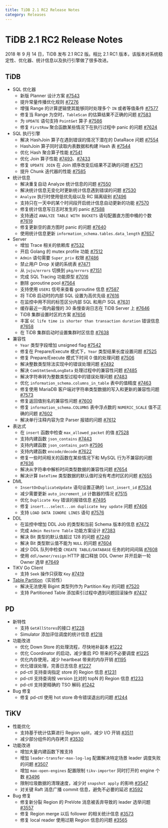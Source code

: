 ```yaml
---
title: TiDB 2.1 RC2 Release Notes
category: Releases
---
```


# TiDB 2.1 RC2 Release Notes

2018 年 9 月 14 日，TiDB 发布 2.1 RC2 版。相比 2.1 RC1 版本，该版本对系统稳定性、优化器、统计信息以及执行引擎做了很多改进。

## TiDB

- SQL 优化器
    - 新版 Planner 设计方案 [#7543](https://github.com/pingcap/tidb/pull/7543)
    - 提升常量传播优化规则 [#7276](https://github.com/pingcap/tidb/pull/7276)
    - 增强 Range 的计算逻辑使其能够同时处理多个 `IN` 或者等值条件 [#7577](https://github.com/pingcap/tidb/pull/7577)
    - 修复当 Range 为空时，`TableScan` 的估算结果不正确的问题 [#7583](https://github.com/pingcap/tidb/pull/7583)
    - 为 `UPDATE` 语句支持 `PointGet` 算子 [#7586](https://github.com/pingcap/tidb/pull/7586)
    - 修复 `FirstRow` 聚合函数某些情况下在执行过程中 panic 的问题 [#7624](https://github.com/pingcap/tidb/pull/7624)
- SQL 执行引擎
    - 解决 HashJoin 算子在遇到错误的情况下潜在的 DataRace 问题 [#7554](https://github.com/pingcap/tidb/pull/7554)
    - HashJoin 算子同时读取内表数据和构建 Hash 表 [#7544](https://github.com/pingcap/tidb/pull/7544)
    - 优化 Hash 聚合算子性能 [#7541](https://github.com/pingcap/tidb/pull/7541)
    - 优化 Join 算子性能 [#7493](https://github.com/pingcap/tidb/pull/7493)、[#7433](https://github.com/pingcap/tidb/pull/7433)
    - 修复 `UPDATE JOIN` 在 Join 顺序改变后结果不正确的问题 [#7571](https://github.com/pingcap/tidb/pull/7571)
    - 提升 Chunk 迭代器的性能 [#7585](https://github.com/pingcap/tidb/pull/7585)
- 统计信息
    - 解决重复自动 Analyze 统计信息的问题 [#7550](https://github.com/pingcap/tidb/pull/7550)
    - 解决统计信息无变化时更新统计信息遇到错误的问题 [#7530](https://github.com/pingcap/tidb/pull/7530)
    - `Analyze` 执行时使用低优先级以及 RC 隔离级别 [#7496](https://github.com/pingcap/tidb/pull/7496)
    - 支持只在一天中的某个时间段开启统计信息自动更新的功能 [#7570](https://github.com/pingcap/tidb/pull/7570)
    - 修复统计信息写日志时发生的 panic [#7588](https://github.com/pingcap/tidb/pull/7588)
    - 支持通过 `ANALYZE TABLE WITH BUCKETS` 语句配置直方图中桶的个数 [#7619](https://github.com/pingcap/tidb/pull/7619)
    - 修复更新空的直方图时 panic 的问题 [#7640](https://github.com/pingcap/tidb/pull/7640)
    - 使用统计信息更新 `information_schema.tables.data_length` [#7657](https://github.com/pingcap/tidb/pull/7657)
- Server
    - 增加 Trace 相关的依赖库 [#7532](https://github.com/pingcap/tidb/pull/7532)
    - 开启 Golang 的 mutex profile 功能 [#7512](https://github.com/pingcap/tidb/pull/7512)
    - `Admin` 语句需要 `Super_priv` 权限 [#7486](https://github.com/pingcap/tidb/pull/7486)
    - 禁止用户 Drop 关键的系统表 [#7471](https://github.com/pingcap/tidb/pull/7471)
    - 从 `juju/errors` 切换到 `pkg/errors` [#7151](https://github.com/pingcap/tidb/pull/7151)
    - 完成 SQL Tracing 功能原型 [#7016](https://github.com/pingcap/tidb/pull/7016)
    - 删除 goroutine pool [#7564](https://github.com/pingcap/tidb/pull/7564)
    - 支持使用 `USER1` 信号来查看 goroutine 信息 [#7587](https://github.com/pingcap/tidb/pull/7587)
    - 将 TiDB 启动时的内部 SQL 设置为高优先级 [#7616](https://github.com/pingcap/tidb/pull/7616)
    - 在监控中用不同的标签区分内部 SQL 和用户 SQL [#7631](https://github.com/pingcap/tidb/pull/7631)
    - 缓存最近一周内最慢的 30 条慢查询日志在 TiDB Server 上 [#7646](https://github.com/pingcap/tidb/pull/7646)
    - TiDB 集群设置时区的方案 [#7656](https://github.com/pingcap/tidb/pull/7656)
    - 丰富 `GC life time is shorter than transaction duration` 错误信息 [#7658](https://github.com/pingcap/tidb/pull/7658)
    - 在 TiDB 集群启动时设置集群时区信息 [#7638](https://github.com/pingcap/tidb/pull/7638)
- 兼容性
    - `Year` 类型字段增加 unsigned flag [#7542](https://github.com/pingcap/tidb/pull/7542)
    - 修复在 Prepare/Execute 模式下，`Year` 类型结果长度设置问题 [#7525](https://github.com/pingcap/tidb/pull/7525)
    - 修复 Prepare/Execute 模式下时间 0 值的处理问题 [#7506](https://github.com/pingcap/tidb/pull/7506)
    - 解决整数类型除法实现中的错误处理问题 [#7492](https://github.com/pingcap/tidb/pull/7492)
    - 解决 `ComStmtSendLongData` 处理过程中的兼容性问题 [#7485](https://github.com/pingcap/tidb/pull/7485)
    - 解决字符串转为整数类型过程中的错误处理问题 [#7483](https://github.com/pingcap/tidb/pull/7483)
    - 优化 `information_schema.columns_in_table` 表中的值精度 [#7463](https://github.com/pingcap/tidb/pull/7463)
    - 修复使用 MariaDB 客户端对字符串类型数据的写入和更新的兼容性问题 [#7573](https://github.com/pingcap/tidb/pull/7573)
    - 修复返回值别名的兼容性问题 [#7600](https://github.com/pingcap/tidb/pull/7600)
    - 修复 `information_schema.COLUMNS` 表中浮点数的 `NUMERIC_SCALE` 值不正确的问题 [#7602](https://github.com/pingcap/tidb/pull/7602)
    - 解决单行注释内容为空 Parser 报错的问题 [#7612](https://github.com/pingcap/tidb/pull/7612)
- 表达式
    - 在 `insert` 函数中检查 `max_allowed_packet` 的值 [#7528](https://github.com/pingcap/tidb/pull/7528)
    - 支持内建函数 `json_contains` [#7443](https://github.com/pingcap/tidb/pull/7443)
    - 支持内建函数 `json_contains_path` [#7596](https://github.com/pingcap/tidb/pull/7596)
    - 支持内建函数 `encode/decode` [#7622](https://github.com/pingcap/tidb/pull/7622)
    - 修复一些时间相关的函数在某些情况下和 MySQL 行为不兼容的问题 [#7636](https://github.com/pingcap/tidb/pull/7636)
    - 解决从字符串中解析时间类型数据的兼容性问题 [#7654](https://github.com/pingcap/tidb/pull/7654)
    - 解决计算 `DateTime` 类型数据的默认值时没有考虑时区的问题 [#7655](https://github.com/pingcap/tidb/pull/7655)
- DML
    - `InsertOnDuplicateUpdate` 语句设置正确的 `last_insert_id` [#7534](https://github.com/pingcap/tidb/pull/7534)
    - 减少需要更新 `auto_increment_id` 计数器的情况 [#7515](https://github.com/pingcap/tidb/pull/7515)
    - 优化 `Duplicate Key` 错误的报错信息 [#7495](https://github.com/pingcap/tidb/pull/7495)
    - 修复 `insert...select...on duplicate key update` 问题 [#7406](https://github.com/pingcap/tidb/pull/7406)
    - 支持 `LOAD DATA IGNORE LINES` 语句 [#7576](https://github.com/pingcap/tidb/pull/7576)
- DDL
    - 在监控中增加 DDL Job 的类型和当前 Schema 版本的信息 [#7472](https://github.com/pingcap/tidb/pull/7472)
    - 完成 `Admin Restore Table` 功能方案设计 [#7383](https://github.com/pingcap/tidb/pull/7383)
    - 解决 Bit 类型的默认值超过 128 的问题 [#7249](https://github.com/pingcap/tidb/pull/7249)
    - 解决 Bit 类型默认值不能为 `NULL` 的问题 [#7604](https://github.com/pingcap/tidb/pull/7604)
    - 减少 DDL 队列中检查 `CREATE TABLE/DATABASE` 任务的时间间隔 [#7608](https://github.com/pingcap/tidb/pull/7608)
    - 使用 `ddl/owner/resign` HTTP 接口释放 DDL Owner 并开启新一轮 Owner 选举 [#7649](https://github.com/pingcap/tidb/pull/7649)
- TiKV Go Client
    - 支持 `Seek` 操作只获取 `Key` [#7419](https://github.com/pingcap/tidb/pull/7419)
- [Table Partition](https://github.com/pingcap/tidb/projects/6)（实验性）
    - 解决无法使用 Bigint 类型列作为 Partition Key 的问题 [#7520](https://github.com/pingcap/tidb/pull/7520)
    - 支持 Partitioned Table 添加索引过程中遇到问题回滚操作 [#7437](https://github.com/pingcap/tidb/pull/7437)

## PD

- 新特性
    - 支持 `GetAllStores`的接口 [#1228](https://github.com/pingcap/pd/pull/1228)
    - Simulator 添加评估调度的统计信息 [#1218](https://github.com/pingcap/pd/pull/1218)
- 功能改进
    - 优化 Down Store 的处理流程，尽快地补副本 [#1222](https://github.com/pingcap/pd/pull/1222)
    - 优化 Coordinator 的启动，减少重启 PD 带来的不必要调度 [#1225](https://github.com/pingcap/pd/pull/1225)
    - 优化内存使用，减少 heartbeat 带来的内存开销 [#1195](https://github.com/pingcap/pd/pull/1195)
    - 优化错误处理，完善日志信息 [#1227](https://github.com/pingcap/pd/pull/1227)
    - pd-ctl 支持查询指定 store 的 Region 信息 [#1231](https://github.com/pingcap/pd/pull/1231)
    - pd-ctl 支持查询按 version 比对的 topN 的 Region 信息 [#1233](https://github.com/pingcap/pd/pull/1233)
    - pd-ctl 支持更精确的 TSO 解码 [#1242](https://github.com/pingcap/pd/pull/1242)
- Bug 修复
    - 修复 pd-ctl 使用 hot store 命令错误退出的问题 [#1244](https://github.com/pingcap/pd/pull/1244)

## TiKV

- 性能优化
    - 支持基于统计估算进行 Region split，减少 I/O 开销 [#3511](https://github.com/tikv/tikv/pull/3511)
    - 减少部分组件的内存拷贝 [#3530](https://github.com/tikv/tikv/pull/3530)
- 功能改进
    - 增加大量内建函数下推支持
    - 增加 `leader-transfer-max-log-lag` 配置解决特定场景 leader 调度失败的问题 [#3507](https://github.com/tikv/tikv/pull/3507)
    - 增加 `max-open-engines` 配置限制 `tikv-importer` 同时打开的 engine 个数 [#3496](https://github.com/tikv/tikv/pull/3496)
    - 限制垃圾数据的清理速度，减少对 `snapshot apply` 的影响 [#3547](https://github.com/tikv/tikv/pull/3547)
    - 对关键 Raft 消息广播 commit 信息，避免不必要的延迟 [#3592](https://github.com/tikv/tikv/pull/3592)
- Bug 修复
    - 修复新分裂 Region 的 PreVote 消息被丢弃导致的 leader 选举问题 [#3557](https://github.com/tikv/tikv/pull/3557)
    - 修复 Region merge 以后 follower 的相关统计信息 [#3573](https://github.com/tikv/tikv/pull/3573)
    - 修复 local reader 使用过期 Region 信息的问题 [#3565](https://github.com/tikv/tikv/pull/3565)
